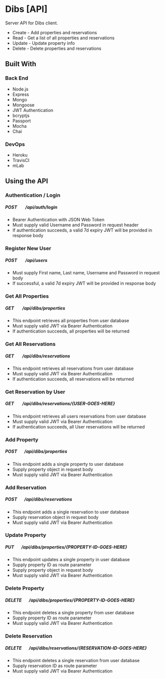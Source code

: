 # Dibs [API]

Server API for Dibs client.  

* Create - Add properties and reservations
* Read - Get a list of all properties and reservations 
* Update - Update property info
* Delete - Delete properties and reservations

## Built With

### Back End
* Node.js
* Express
* Mongo
* Mongoose
* JWT Authentication
* bcryptjs
* Passport
* Mocha
* Chai

### DevOps
* Heroku
* TravisCI
* mLab

## Using the API

### Authentication / Login
##### POST &nbsp;&nbsp;&nbsp;&nbsp;&nbsp;&nbsp; /api/auth/login

* Bearer Authentication with JSON Web Token
* Must supply valid Username and Password in request header
* If authentication succeeds, a valid 7d expiry JWT will be provided in response body

### Register New User
##### POST &nbsp;&nbsp;&nbsp;&nbsp;&nbsp;&nbsp; /api/users 

* Must supply First name, Last name, Username and Password in request body
* If successful, a valid 7d expiry JWT will be provided in response body

### Get All Properties
##### GET &nbsp;&nbsp;&nbsp;&nbsp;&nbsp;&nbsp; /api/dibs/properties

* This endpoint retrieves all properties from user database
* Must supply valid JWT via Bearer Authentication
* If authentication succeeds, all properties will be returned

### Get All Reservations
##### GET &nbsp;&nbsp;&nbsp;&nbsp;&nbsp;&nbsp; /api/dibs/reservations

* This endpoint retrieves all reservations from user database
* Must supply valid JWT via Bearer Authentication
* If authentication succeeds, all reservations will be returned

### Get Reservation by User
##### GET &nbsp;&nbsp;&nbsp;&nbsp;&nbsp;&nbsp; /api/dibs/reservations/{USER-GOES-HERE}

* This endpoint retrieves all users reservations from user database
* Must supply valid JWT via Bearer Authentication
* If authentication succeeds, all User reservations will be returned

### Add Property
##### POST &nbsp;&nbsp;&nbsp;&nbsp;&nbsp;&nbsp;/api/dibs/properties

* This endpoint adds a single property to user database
* Supply property object in request body
* Must supply valid JWT via Bearer Authentication

### Add Reservation
##### POST &nbsp;&nbsp;&nbsp;&nbsp;&nbsp;&nbsp;/api/dibs/reservations

* This endpoint adds a single reservation to user database
* Supply reservation object in request body
* Must supply valid JWT via Bearer Authentication

### Update Property
##### PUT &nbsp;&nbsp;&nbsp;&nbsp;&nbsp;&nbsp;/api/dibs/properties/{PROPERTY-ID-GOES-HERE}

* This endpoint updates a single property in user database
* Supply property ID as route parameter
* Supply property object in request body
* Must supply valid JWT via Bearer Authentication

### Delete Property
##### DELETE &nbsp;&nbsp;&nbsp;&nbsp;&nbsp;&nbsp;/api/dibs/properties/{PROPERTY-ID-GOES-HERE}

* This endpoint deletes a single property from user database
* Supply property ID as route parameter
* Must supply valid JWT via Bearer Authentication

### Delete Reservation
##### DELETE &nbsp;&nbsp;&nbsp;&nbsp;&nbsp;&nbsp;/api/dibs/reservations/{RESERVATION-ID-GOES-HERE}

* This endpoint deletes a single reservation from user database
* Supply reservation ID as route parameter
* Must supply valid JWT via Bearer Authentication
